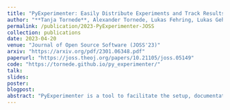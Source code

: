```yaml
---
title: "PyExperimenter: Easily Distribute Experiments and Track Results"
author: "**Tanja Tornede**, Alexander Tornede, Lukas Fehring, Lukas Gehring, Helena Graf, Jonas Hanselle, Felix Mohr, Marcel Wever"
permalink: /publication/2023-PyExperimenter-JOSS
collection: publications
date: 2023-04-20
venue: "Journal of Open Source Software (JOSS'23)"
arxiv: "https://arxiv.org/pdf/2301.06348.pdf"
paperurl: "https://joss.theoj.org/papers/10.21105/joss.05149"
code: "https://tornede.github.io/py_experimenter/"
talk: 
slides: 
poster: 
blogpost: 
abstract: "PyExperimenter is a tool to facilitate the setup, documentation, execution, and subsequent evaluation of results from an empirical study of algorithms and in particular is designed to reduce the involved manual effort significantly. It is intended to be used by researchers in the field of artificial intelligence, but is not limited to those."
---
```

